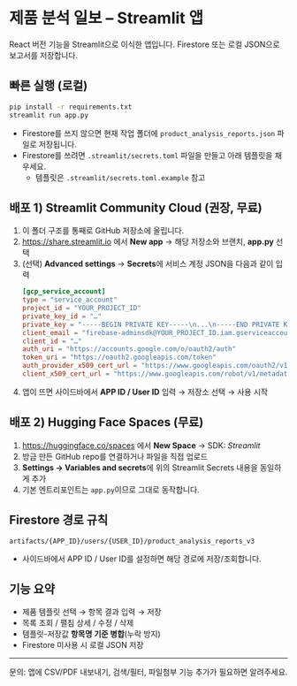 # 제품 분석 일보 – Streamlit 앱

React 버전 기능을 Streamlit으로 이식한 앱입니다. Firestore 또는 로컬 JSON으로 보고서를 저장합니다.

## 빠른 실행 (로컬)

```bash
pip install -r requirements.txt
streamlit run app.py
```

- Firestore를 쓰지 않으면 현재 작업 폴더에 `product_analysis_reports.json` 파일로 저장됩니다.
- Firestore를 쓰려면 `.streamlit/secrets.toml` 파일을 만들고 아래 템플릿을 채우세요.
  - 템플릿은 `.streamlit/secrets.toml.example` 참고

## 배포 1) Streamlit Community Cloud (권장, 무료)

1. 이 폴더 구조를 통째로 GitHub 저장소에 올립니다.
2. https://share.streamlit.io 에서 **New app** → 해당 저장소와 브랜치, **app.py** 선택
3. (선택) **Advanced settings** → **Secrets**에 서비스 계정 JSON을 다음과 같이 입력
   ```toml
   [gcp_service_account]
   type = "service_account"
   project_id = "YOUR_PROJECT_ID"
   private_key_id = "…"
   private_key = "-----BEGIN PRIVATE KEY-----\n...\n-----END PRIVATE KEY-----\n"
   client_email = "firebase-adminsdk@YOUR_PROJECT_ID.iam.gserviceaccount.com"
   client_id = "…"
   auth_uri = "https://accounts.google.com/o/oauth2/auth"
   token_uri = "https://oauth2.googleapis.com/token"
   auth_provider_x509_cert_url = "https://www.googleapis.com/oauth2/v1/certs"
   client_x509_cert_url = "https://www.googleapis.com/robot/v1/metadata/x509/firebase-adminsdk%40YOUR_PROJECT_ID.iam.gserviceaccount.com"
   ```
4. 앱이 뜨면 사이드바에서 **APP ID / User ID** 입력 → 저장소 선택 → 사용 시작

## 배포 2) Hugging Face Spaces (무료)

1. https://huggingface.co/spaces 에서 **New Space** → SDK: *Streamlit*
2. 방금 만든 GitHub repo를 연결하거나 파일을 직접 업로드
3. **Settings → Variables and secrets**에 위의 Streamlit Secrets 내용을 동일하게 추가
4. 기본 엔트리포인트는 `app.py`이므로 그대로 동작합니다.

## Firestore 경로 규칙

```
artifacts/{APP_ID}/users/{USER_ID}/product_analysis_reports_v3
```

- 사이드바에서 APP ID / User ID를 설정하면 해당 경로에 저장/조회합니다.

## 기능 요약

- 제품 템플릿 선택 → 항목 결과 입력 → 저장
- 목록 조회 / 펼침 상세 / 수정 / 삭제
- 템플릿-저장값 **항목명 기준 병합**(누락 방지)
- Firestore 미사용 시 로컬 JSON 저장

---

문의: 앱에 CSV/PDF 내보내기, 검색/필터, 파일첨부 기능 추가가 필요하면 알려주세요.
